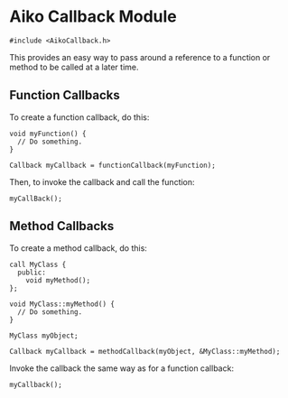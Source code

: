 Aiko Callback Module
====================

    #include <AikoCallback.h>

This provides an easy way to pass around a reference to a function or method
to be called at a later time.

Function Callbacks
------------------

To create a function callback, do this:

    void myFunction() {
      // Do something.
    }

    Callback myCallback = functionCallback(myFunction);

Then, to invoke the callback and call the function:

    myCallBack();

Method Callbacks
----------------

To create a method callback, do this:

    call MyClass {
      public:
        void myMethod();
    };

    void MyClass::myMethod() {
      // Do something.
    }

    MyClass myObject;

    Callback myCallback = methodCallback(myObject, &MyClass::myMethod);

Invoke the callback the same way as for a function callback:

    myCallback();
